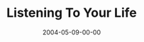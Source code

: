 ---
layout: message
category: message
series: "Going Crazy"
title: "Listening To Your Life"
date: 2004-05-09-00-00
message_id: 172
audio: "http://s3.amazonaws.com/crossroads-media/messages/audio/GC_04_05-09-04_Listening_To_Your_Life.mp3"
audio-duration: "40:17"
explicit: false
---
